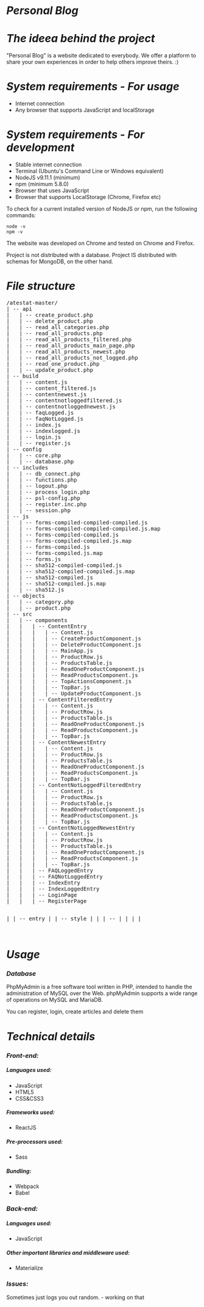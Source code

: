 <h1><i>Personal Blog</i></h1>

<h1><i>The ideea behind the project</i></h1>

<p>"Personal Blog" is a website dedicated to everybody. We offer a platform to share your own experiences in order to help others improve theirs. :)</p>

<h1><i>System requirements - For usage</i></h1>

<ul>
<li>Internet connection</li>
<li>Any browser that supports JavaScript and localStorage</li>
</ul>

<h1><i>System requirements - For development</i></h1>

<ul>
<li>Stable internet connection</li>
<li>Terminal (Ubuntu's Command Line or Windows equivalent)</li>
<li>NodeJS v9.11.1 (minimum)</li>
<li>npm (minimum 5.8.0)</li>
<li>Browser that uses JavaScript</li>
<li>Browser that supports LocalStorage (Chrome, Firefox etc)</li>
</ul>

<p>To check for a current installed version of NodeJS or npm, run the following commands:</p>

```shell
node -v
npm -v
```

<p>The website was developed on Chrome and tested on Chrome and Firefox.</p>
<p>Project is not distributed with a database. Project IS distributed with schemas for MongoDB, on the other hand.</p>

<h1><i>File structure</i></h1>
<pre>
/atestat-master/
| -- api
|   | -- create_product.php
|   | -- delete_product.php
|   | -- read_all_categories.php
|   | -- read_all_products.php
|   | -- read_all_products_filtered.php
|   | -- read_all_products_main_page.php
|   | -- read_all_products_newest.php
|   | -- read_all_products_not_logged.php
|   | -- read_one_product.php
|   | -- update_product.php
| -- build
|   | -- content.js
|   | -- content_filtered.js
|   | -- contentnewest.js
|   | -- contentnotloggedfiltered.js
|   | -- contentnotloggednewest.js
|   | -- faqLogged.js
|   | -- faqNotLogged.js
|   | -- index.js
|   | -- indexlogged.js
|   | -- login.js
|   | -- register.js
| -- config
|   | -- core.php
|   | -- database.php
| -- includes
|   | -- db_connect.php
|   | -- functions.php
|   | -- logout.php
|   | -- process_login.php
|   | -- psl-config.php
|   | -- register.inc.php
|   | -- session.php
| -- js
|   | -- forms-compiled-compiled-compiled.js
|   | -- forms-compiled-compiled-compiled.js.map
|   | -- forms-compiled-compiled.js
|   | -- forms-compiled-compiled.js.map
|   | -- forms-compiled.js
|   | -- forms-compiled.js.map
|   | -- forms.js
|   | -- sha512-compiled-compiled.js
|   | -- sha512-compiled-compiled.js.map
|   | -- sha512-compiled.js
|   | -- sha512-compiled.js.map
|   | -- sha512.js
| -- objects
|   | -- category.php
|   | -- product.php
| -- src
|   | -- components
|   |   | -- ContentEntry
|   |   |   | -- Content.js
|   |   |   | -- CreateProductComponent.js
|   |   |   | -- DeleteProductComponent.js
|   |   |   | -- MainApp.js
|   |   |   | -- ProductRow.js
|   |   |   | -- ProductsTable.js
|   |   |   | -- ReadOneProductComponent.js
|   |   |   | -- ReadProductsComponent.js
|   |   |   | -- TopActionsComponent.js
|   |   |   | -- TopBar.js
|   |   |   | -- UpdateProductComponent.js
|   |   | -- ContentFilteredEntry
|   |   |   | -- Content.js
|   |   |   | -- ProductRow.js
|   |   |   | -- ProductsTable.js
|   |   |   | -- ReadOneProductComponent.js
|   |   |   | -- ReadProductsComponent.js
|   |   |   | -- TopBar.js
|   |   | -- ContentNewestEntry
|   |   |   | -- Content.js
|   |   |   | -- ProductRow.js
|   |   |   | -- ProductsTable.js
|   |   |   | -- ReadOneProductComponent.js
|   |   |   | -- ReadProductsComponent.js
|   |   |   | -- TopBar.js
|   |   | -- ContentNotLoggedFilteredEntry
|   |   |   | -- Content.js
|   |   |   | -- ProductRow.js
|   |   |   | -- ProductsTable.js
|   |   |   | -- ReadOneProductComponent.js
|   |   |   | -- ReadProductsComponent.js
|   |   |   | -- TopBar.js
|   |   | -- ContentNotLoggedNewestEntry
|   |   |   | -- Content.js
|   |   |   | -- ProductRow.js
|   |   |   | -- ProductsTable.js
|   |   |   | -- ReadOneProductComponent.js
|   |   |   | -- ReadProductsComponent.js
|   |   |   | -- TopBar.js
|   |   | -- FAQLoggedEntry
|   |   | -- FAQNotLoggedEntry
|   |   | -- IndexEntry
|   |   | -- IndexLoggedEntry
|   |   | -- LoginPage
|   |   | -- RegisterPage

|   | -- entry
|   | -- style
|   |   | --
|
|
|
|


</pre>

<h1><i>Usage</i></h1>

<h3><i>Database</i></h3>

<p>PhpMyAdmin is a free software tool written in PHP, intended to handle the administration of MySQL over the Web. phpMyAdmin supports a wide range of operations on MySQL and MariaDB.</p>

<p>You can register, login, create articles and delete them</p></p>

<h1><i>Technical details</i></h1>

<h3><i>Front-end:</i></h3>

<h5>Languages used:</h5>

<ul>
<li>JavaScript</li>
<li>HTML5</li>
<li>CSS&CSS3</li>
</ul>

<h5>Frameworks used:</h5>

<ul>
<li>ReactJS</li>
</ul>

<h5>Pre-processors used:</h5>

<ul>
<li>Sass</li>
</ul>

<h5>Bundling:</h5>

<ul>
<li>Webpack</li>
<li>Babel</li>
</ul>

<h3><i>Back-end:</i></h3>

<h5>Languages used:</h5>

<ul>
<li>JavaScript</li>
</ul>

<h5>Other important libraries and middleware used:</h5>

<ul>
<li>Materialize</li>
</ul>

<h3><i>Issues:</i></h3>

<p> Sometimes just logs you out random. - working on that </p>

